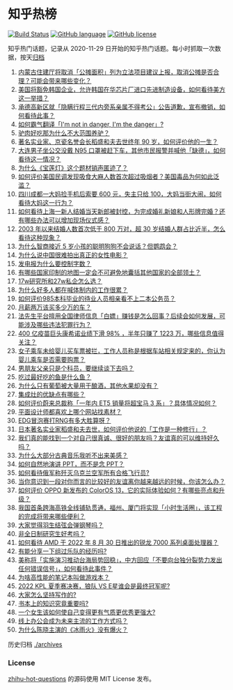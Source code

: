 # 知乎热榜
[![Build Status](https://github.com/ToWeLong/zhihu-hot-questions/workflows/CI/badge.svg)](https://github.com/ToWeLong/zhihu-hot-questions/actions)
[![GitHub language](https://img.shields.io/badge/language-golang-orange.svg)](https://golang.org/)
[![GitHub license](https://img.shields.io/github/license/ToWeLong/zhihu-hot-questions)](https://github.com/ToWeLong/zhihu-hot-questions/blob/main/LICENSE)

知乎热门话题，记录从 2020-11-29 日开始的知乎热门话题。每小时抓取一次数据，按天[归档](./archives)

<!-- BEGIN -->

1. [内蒙古住建厅将取消「公摊面积」列为立法项目建议上报，取消公摊是否合理？可能会带来哪些变化？](https://www.zhihu.com/question/550691666)
1. [美国将豁免韩国企业，允许韩国在华芯片厂进口先进制造设备，如何看待美方这一举措？](https://www.zhihu.com/question/550618377)
1. [承德高新区就「隐瞒行程三代内旁系亲属不得考公」公告道歉，宣布撤销，如何看待此事？](https://www.zhihu.com/question/550766675)
1. [如何霸气翻译「I'm not in danger, I'm the danger」?](https://www.zhihu.com/question/546492138)
1. [驴肉好吃那为什么不大范围养驴？](https://www.zhihu.com/question/28933532)
1. [著名实业家、京瓷名誉会长稻盛和夫去世终年 90 岁，如何评价他的一生？](https://www.zhihu.com/question/550778660)
1. [大连男子坐公交没戴 N95 口罩被赶下车，其他市民报警并喊他「缺德」，如何看待这一情况？](https://www.zhihu.com/question/550755185)
1. [为什么《宝莲灯》这个题材销声匿迹了？](https://www.zhihu.com/question/549542733)
1. [如何评价美国民调发现吸食大麻人数首次超过吸烟者？美国毒品为何如此泛滥？](https://www.zhihu.com/question/550565954)
1. [四川成都一大妈捡手机后索要 600 元，失主只给 100，大妈当街大闹，如何看待大妈这一行为？](https://www.zhihu.com/question/550554409)
1. [如何看待上海一新人结婚当天新郎被封控，为完成婚礼新娘和人形牌完婚？还有哪些办法可以增加现场仪式感？](https://www.zhihu.com/question/550661595)
1. [2003 年以来结婚人数首次低于 800 万对，超 30 岁结婚人群占比近半，怎么看待这种现象？](https://www.zhihu.com/question/550787576)
1. [为什么智商接近 5 岁小孩的聪明狗狗不会说话？但鹦鹉会？](https://www.zhihu.com/question/550007751)
1. [为什么说中国很难拍出真正的女性电影？](https://www.zhihu.com/question/550146028)
1. [发电报为什么要控制字数？](https://www.zhihu.com/question/457850685)
1. [有哪些国家印制的地图一定会不可避免地囊括其他国家的全部领土？](https://www.zhihu.com/question/32269309)
1. [17w研究所和27w私企怎么选？](https://www.zhihu.com/question/549450754)
1. [为什么好多人都在喊体制内的工作很累？](https://www.zhihu.com/question/546321345)
1. [如何评价985本科毕业的待业人员相亲看不上二本公务员？](https://www.zhihu.com/question/550440013)
1. [月薪两万该买多少万的车？](https://www.zhihu.com/question/550445706)
1. [法先生平台擅用全国律师信息「白嫖」赚钱是怎么回事？后续会如何发展，可能涉及哪些违法犯罪行为？](https://www.zhihu.com/question/550781970)
1. [400 亿疫苗巨头康希诺业绩下滑 98% ，半年只赚了 1223 万，哪些信息值得关注？](https://www.zhihu.com/question/550707585)
1. [女子乘车未给婴儿买车票被拦，工作人员称是根据车站相关规定来的，你认为婴儿乘车是否需要购票？](https://www.zhihu.com/question/550788872)
1. [男朋友父亲只是个科员，要继续谈下去吗？](https://www.zhihu.com/question/546719500)
1. [吃过最好吃的鱼是什么鱼？](https://www.zhihu.com/question/334848608)
1. [为什么只有葡萄被大量用于酿酒，其他水果却没有？](https://www.zhihu.com/question/548336507)
1. [集成灶的优缺点有哪些？](https://www.zhihu.com/question/47734736)
1. [如何评价蔚来总裁称「一年内 ET5 销量将超宝马 3 系」？具体情况如何？](https://www.zhihu.com/question/550100214)
1. [平面设计师都喜欢上哪个网站找素材？](https://www.zhihu.com/question/21398405)
1. [EDG冒泡赛打RNG有多大胜算呀？](https://www.zhihu.com/question/550654331)
1. [日本著名实业家稻盛和夫去世，如何评价他说的「工作是一种修行」？](https://www.zhihu.com/question/550797335)
1. [我们真的能找到一个对自己很真诚、很好的朋友吗？友谊真的可以维持好久吗？](https://www.zhihu.com/question/550779462)
1. [为什么大部分古典音乐我听不出来美感？](https://www.zhihu.com/question/546117972)
1. [如何自然地演讲 PPT，而不是念 PPT？](https://www.zhihu.com/question/432657311)
1. [如何看待俄军称歼灭乌克兰空军所有合格飞行员?](https://www.zhihu.com/question/550595440)
1. [当你意识到一段对你而言的比较好的友谊离你越来越远的时候，你该怎么办？](https://www.zhihu.com/question/549929422)
1. [如何评价 OPPO 新发布的 ColorOS 13，它的实际体验如何？有哪些亮点和升级？](https://www.zhihu.com/question/550712632)
1. [我国首条跨海高铁全线铺轨贯通，福州、厦门将实现「小时生活圈」，该工程的完成将带来哪些便利？](https://www.zhihu.com/question/545169362)
1. [大家觉得羽生结弦会弹钢琴吗？](https://www.zhihu.com/question/550050495)
1. [非全日制研究生好考吗？](https://www.zhihu.com/question/387429168)
1. [如何看待 AMD 于 2022 年 8 月 30 日推出的锐龙 7000 系列桌面处理器？](https://www.zhihu.com/question/550661381)
1. [有能分享一下组过乐队的经历吗?](https://www.zhihu.com/question/549028996)
1. [美称将「实施演习推动台海局势回稳」，中方回应「不要向台独分裂势力发出任何错误信号」，如何看待此事件？](https://www.zhihu.com/question/550797706)
1. [为啥高性能的笔记本叫做游戏本？](https://www.zhihu.com/question/549612625)
1. [2022 KPL 夏季赛决赛，狼队 VS E星谁会是最终冠军呢?](https://www.zhihu.com/question/550306044)
1. [大家怎么坚持写作的?](https://www.zhihu.com/question/546288277)
1. [书本上的知识究竟重要吗?](https://www.zhihu.com/question/550557754)
1. [一个女生该如何使自己变得更有气质更优秀更强大?](https://www.zhihu.com/question/29124735)
1. [线上办公会成为未来主流的工作方式吗？](https://www.zhihu.com/question/548481421)
1. [为什么陈晓主演的《冰雨火》没有爆火？](https://www.zhihu.com/question/549038878)

<!-- END -->

历史归档 [./archives](./archives)


### License
[zhihu-hot-questions](https://github.com/towelong/zhihu-hot-questions) 的源码使用 MIT License 发布。